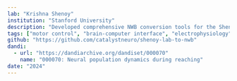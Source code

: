 ```yaml
---
lab: "Krishna Shenoy"
institution: "Stanford University"
description: "Developed comprehensive NWB conversion tools for the Shenoy lab's diverse motor neuroscience datasets. The conversion pipeline handles multiple experimental paradigms including center-out reaching tasks, Neuropixels recordings in monkeys, and maze navigation tasks. Created analysis and visualization pipelines for examining neural population dynamics during reaching and delay activity in premotor cortex. The tools support both direct streaming from DANDI and local data conversion workflows."
tags: ["motor control", "brain-computer interface", "electrophysiology", "behavioral tracking"]
github: "https://github.com/catalystneuro/shenoy-lab-to-nwb"
dandi:
  - url: "https://dandiarchive.org/dandiset/000070"
    name: "000070: Neural population dynamics during reaching"
date: "2024"
---
```

